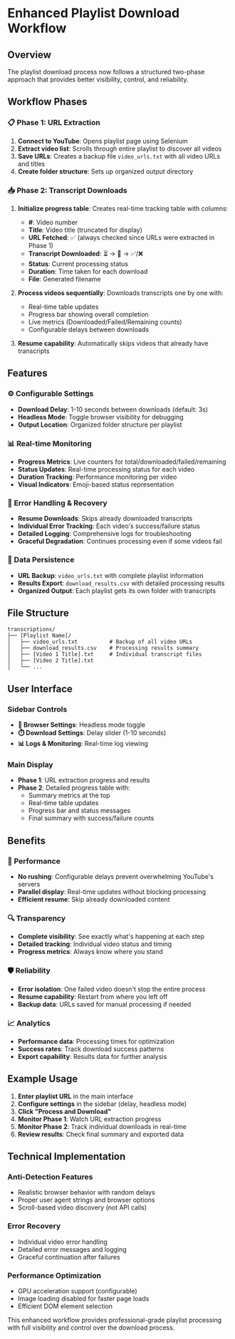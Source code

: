 # Enhanced Playlist Download Workflow

## Overview

The playlist download process now follows a structured two-phase approach that provides better visibility, control, and reliability.

## Workflow Phases

### 📋 Phase 1: URL Extraction
1. **Connect to YouTube**: Opens playlist page using Selenium
2. **Extract video list**: Scrolls through entire playlist to discover all videos
3. **Save URLs**: Creates a backup file `video_urls.txt` with all video URLs and titles
4. **Create folder structure**: Sets up organized output directory

### 📥 Phase 2: Transcript Downloads
1. **Initialize progress table**: Creates real-time tracking table with columns:
   - **#**: Video number
   - **Title**: Video title (truncated for display)
   - **URL Fetched**: ✅ (always checked since URLs were extracted in Phase 1)
   - **Transcript Downloaded**: ⏳ → 🔄 → ✅/❌
   - **Status**: Current processing status
   - **Duration**: Time taken for each download
   - **File**: Generated filename

2. **Process videos sequentially**: Downloads transcripts one by one with:
   - Real-time table updates
   - Progress bar showing overall completion
   - Live metrics (Downloaded/Failed/Remaining counts)
   - Configurable delays between downloads

3. **Resume capability**: Automatically skips videos that already have transcripts

## Features

### ⚙️ Configurable Settings
- **Download Delay**: 1-10 seconds between downloads (default: 3s)
- **Headless Mode**: Toggle browser visibility for debugging
- **Output Location**: Organized folder structure per playlist

### 📊 Real-time Monitoring
- **Progress Metrics**: Live counters for total/downloaded/failed/remaining
- **Status Updates**: Real-time processing status for each video
- **Duration Tracking**: Performance monitoring per video
- **Visual Indicators**: Emoji-based status representation

### 🔄 Error Handling & Recovery
- **Resume Downloads**: Skips already downloaded transcripts
- **Individual Error Tracking**: Each video's success/failure status
- **Detailed Logging**: Comprehensive logs for troubleshooting
- **Graceful Degradation**: Continues processing even if some videos fail

### 💾 Data Persistence
- **URL Backup**: `video_urls.txt` with complete playlist information
- **Results Export**: `download_results.csv` with detailed processing results
- **Organized Output**: Each playlist gets its own folder with transcripts

## File Structure

```
transcriptions/
├── [Playlist Name]/
│   ├── video_urls.txt          # Backup of all video URLs
│   ├── download_results.csv    # Processing results summary
│   ├── [Video 1 Title].txt     # Individual transcript files
│   ├── [Video 2 Title].txt
│   └── ...
```

## User Interface

### Sidebar Controls
- **🔧 Browser Settings**: Headless mode toggle
- **⏱️ Download Settings**: Delay slider (1-10 seconds)
- **📊 Logs & Monitoring**: Real-time log viewing

### Main Display
- **Phase 1**: URL extraction progress and results
- **Phase 2**: Detailed progress table with:
  - Summary metrics at the top
  - Real-time table updates
  - Progress bar and status messages
  - Final summary with success/failure counts

## Benefits

### 🚀 Performance
- **No rushing**: Configurable delays prevent overwhelming YouTube's servers
- **Parallel display**: Real-time updates without blocking processing
- **Efficient resume**: Skip already downloaded content

### 🔍 Transparency  
- **Complete visibility**: See exactly what's happening at each step
- **Detailed tracking**: Individual video status and timing
- **Progress metrics**: Always know where you stand

### 🛡️ Reliability
- **Error isolation**: One failed video doesn't stop the entire process
- **Resume capability**: Restart from where you left off
- **Backup data**: URLs saved for manual processing if needed

### 📈 Analytics
- **Performance data**: Processing times for optimization
- **Success rates**: Track download success patterns
- **Export capability**: Results data for further analysis

## Example Usage

1. **Enter playlist URL** in the main interface
2. **Configure settings** in the sidebar (delay, headless mode)
3. **Click "Process and Download"**
4. **Monitor Phase 1**: Watch URL extraction progress
5. **Monitor Phase 2**: Track individual downloads in real-time
6. **Review results**: Check final summary and exported data

## Technical Implementation

### Anti-Detection Features
- Realistic browser behavior with random delays
- Proper user agent strings and browser options
- Scroll-based video discovery (not API calls)

### Error Recovery
- Individual video error handling
- Detailed error messages and logging
- Graceful continuation after failures

### Performance Optimization
- GPU acceleration support (configurable)
- Image loading disabled for faster page loads
- Efficient DOM element selection

This enhanced workflow provides professional-grade playlist processing with full visibility and control over the download process.